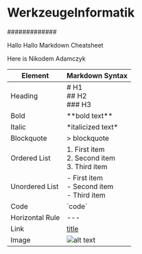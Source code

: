# WerkzeugeInformatik #
#############

Hallo Hallo 
Markdown Cheatsheet

Here is Nikodem Adamczyk


Element	| Markdown Syntax
---|---
Heading |	# H1 <br> ## H2 <br> ### H3
Bold |	\*\*bold text**
Italic |	\*italicized text*
Blockquote |	> blockquote
Ordered List |	1. First item <br> 2. Second item <br> 3. Third item
Unordered List|	- First item <br> - Second item <br> - Third item
Code|	\`code`
Horizontal Rule |	---
Link |	[title](https://www.example.com)
Image |	![alt text](image.jpg)
